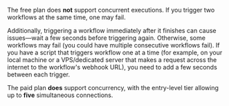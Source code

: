 The free plan does **not** support concurrent executions. If you trigger two workflows at the same time, one may fail.

Additionally, triggering a workflow immediately after it finishes can cause issues—wait a few seconds before triggering again. Otherwise, some workflows may fail (you could have multiple consecutive workflows fail). If you have a script that triggers workflow one at a time (for example, on your local machine or a VPS/dedicated server that makes a request across the internet to the workflow's webhook URL), you need to add a few seconds between each trigger.

The paid plan **does** support concurrency, with the entry-level tier allowing up to **five** simultaneous connections.